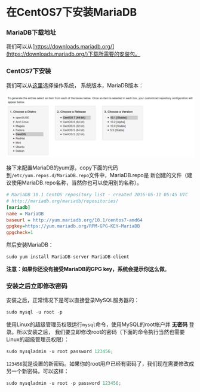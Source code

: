 在CentOS7下安装MariaDB
===============================================
### MariaDB下载地址
我们可以从[https://downloads.mariadb.org/](https://downloads.mariadb.org/)下载所需要的安装包。

### CentOS7下安装
我们可以从[这里](https://downloads.mariadb.org/mariadb/repositories/#mirror=neusoft)选择操作系统，
系统版本，MariaDB版本：

![CentOS7下安装MariaDB](img/CentOS7下安装MariaDB.png)

接下来配置MariaDB的yum源，copy下面的代码到`/etc/yum.repos.d/MariaDB.repo`文件中，MariaDB.repo是
新创建的文件（建议使用MariaDB.repo名称，当然你也可以使用别的名称）。
```ini
# MariaDB 10.1 CentOS repository list - created 2016-05-11 05:45 UTC
# http://mariadb.org/mariadb/repositories/
[mariadb]
name = MariaDB
baseurl = http://yum.mariadb.org/10.1/centos7-amd64
gpgkey=https://yum.mariadb.org/RPM-GPG-KEY-MariaDB
gpgcheck=1
```
然后安装MariaDB：
```powershell
sudo yum install MariaDB-server MariaDB-client
```
**注意：如果你还没有接受MariaDB的GPG key，系统会提示你这么做**。

### 安装之后立即修改密码
安装之后，正常情况下是可以直接登录MySQL服务器的：
```powershell
sudo mysql -u root -p
```
使用Linux的超级管理员权限运行`mysql`命令，使用MySQL的root帐户并 **无密码** 登录。所以安装之后，
我们要立即修改root的密码（下面的命令执行当然也需要Linux的超级管理员权限）：
```powershell
sudo mysqladmin -u root password 123456;
```
`123456`就是设置的新密码。如果你的root用户已经有密码了，我们现在需要修改成另一个新密码，可以这样：
```powershell
sudo mysqladmin -u root -p password 123456;
```
